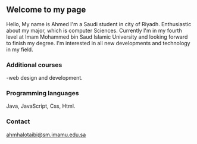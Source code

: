 ## Welcome to my page

   Hello, My name is Ahmed I'm a Saudi student in city of Riyadh. Enthusiastic about my major, which is computer Sciences. Currently I'm in my fourth level at Imam Mohammed bin Saud Islamic University and looking forward to finish my degree. I'm interested in all new developments and technology in my field.

### Additional courses

-web design and development.

### Programming languages

Java,
JavaScript,
Css,
Html.

### Contact
<a href="mailto:kahmhalotaibi@sm.imamu.edu.sa">ahmhalotaibi@sm.imamu.edu.sa</a>
